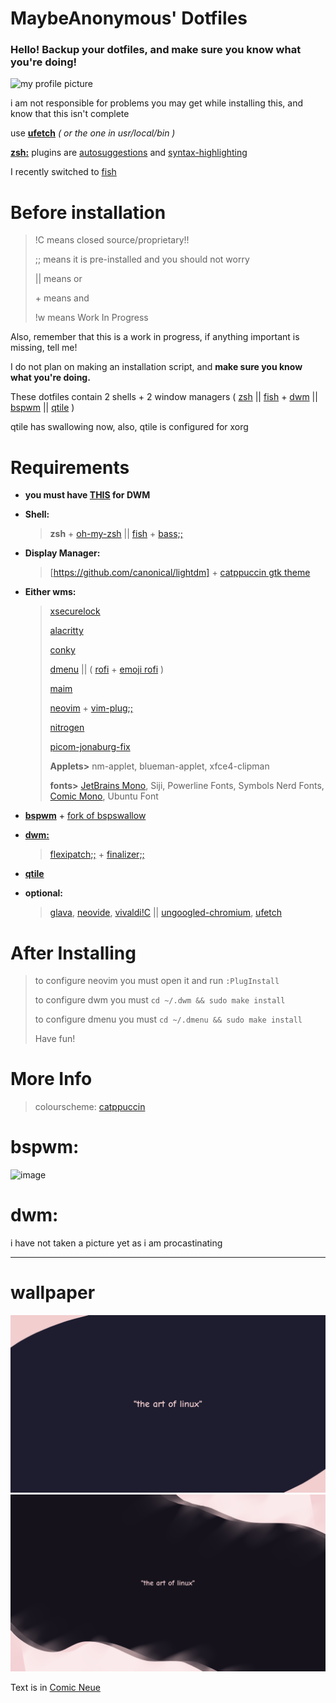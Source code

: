 # MaybeAnonymous' Dotfiles

### Hello! Backup your dotfiles, and make sure you know what you're doing!

<img src="https://user-images.githubusercontent.com/89218161/155859733-59d2fe19-0573-4080-94c4-768a75310412.png" alt="my profile picture" width="200" height="200">

i am not responsible for problems you may get while installing this, and know that this isn't complete

use **[ufetch](https://gitlab.com/jschx/ufetch)** *( or the one in usr/local/bin )*

**[zsh:](https://zsh.org)** plugins are [autosuggestions](https://github.com/zsh-users/zsh-autosuggestions/blob/master/INSTALL.md#oh-my-zsh) and [syntax-highlighting](https://github.com/zsh-users/zsh-syntax-highlighting/blob/master/INSTALL.md)

I recently switched to [fish](https://fishshell.com)

# Before installation

>!C means closed source/proprietary!!
>
>;; means it is pre-installed and you should not worry
>
>|| means or
>
>\+ means and
>
>!w means Work In Progress


Also, remember that this is a work in progress, if anything important is missing, tell me!

I do not plan on making an installation script, and **make sure you know what you're doing.**

These dotfiles contain 2 shells + 2 window managers \( [zsh](https://www.zsh.org/) || [fish](https://fishshell.com) + [dwm](https://dwm.suckless.org) || [bspwm](https://github.com/baskerville/bspwm) || [qtile](https://www.qtile.org) \) 

qtile has swallowing now, also, qtile is configured for xorg

# Requirements

* **you must have [THIS](https://github.com/uditkarode/libxft-bgra) for DWM**

* **Shell:**

   >**zsh** + [oh-my-zsh](https://ohmyz.sh) || [fish](https://fishshell.com) + [bass;;](https://github.com/edc/bass)

* **Display Manager:**
   
   >[https://github.com/canonical/lightdm] + [catppuccin gtk theme](https://github.com/catppuccin/gtk)  

* **Either wms:**

   >[xsecurelock](https://github.com/google/xsecurelock)
   >
   >[alacritty](https://alacritty.org)
   >
   >[conky](https://github.com/brndnmtthws/conky)
   >
   >[dmenu](https://tools.suckless.org/dmenu/) || \( [rofi](https://github.com/davatorium/rofi) + [emoji rofi](https://github.com/Mange/rofi-emoji) \)
   >
   >[maim](https://github.com/naelstrof/maim)
   >
   >[neovim](https://neovim.io/) + [vim-plug;;](https://github.com/junegunn/vim-plug)
   >
   >[nitrogen](https://github.com/l3ib/nitrogen)
   >
   >[picom-jonaburg-fix](https://github.com/Arian8j2/picom-jonaburg-fix)
   >
   >**Applets>** nm-applet, blueman-applet, xfce4-clipman
   >
   >**fonts>** [JetBrains Mono](https://www.jetbrains.com/lp/mono/), Siji, Powerline Fonts, Symbols Nerd Fonts, [Comic Mono](https://github.com/dtinth/comic-mono-font), Ubuntu Font

* **[bspwm](https://github.com/baskerville/bspwm)** + [fork of bspswallow](https://github.com/MaybeAnonymous/bspswallow)

* **[dwm:](https://dwm.suckless.org)**

   > [flexipatch;;](https://github.com/bakkeby/dwm-flexipatch) + [finalizer;;](https://github.com/bakkeby/flexipatch-finalizer)

* **[qtile](https://www.qtile.org)**

* **optional:**
   > [glava](https://github.com/jarcode-foss/glava), [neovide](https://github.com/neovide/neovide), [vivaldi!C](https://vivaldi.com) || [ungoogled-chromium](https://github.com/Eloston/ungoogled-chromium), [ufetch](https://gitlab.com/jschx/ufetch)

# After Installing

>to configure neovim you must open it and run `:PlugInstall`
>
>to configure dwm you must `cd ~/.dwm && sudo make install`
>
>to configure dmenu you must `cd ~/.dmenu && sudo make install`
>
>Have fun!

# More Info

>colourscheme: [catppuccin](https://github.com/catppuccin/catppuccin)


# bspwm:
![image](https://user-images.githubusercontent.com/89218161/152661623-bfa0f2dc-43dc-46a2-85b0-fa6ce60b243a.png)

# dwm:

i have not taken a picture yet as i am procastinating

---

# wallpaper

<img src="HOME/Pictures/Backgrounds/wallpaper.png">

<img src="HOME/Pictures/Backgrounds/wallpaper-alt.png">

Text is in [Comic Neue](http://www.comicneue.com/)



